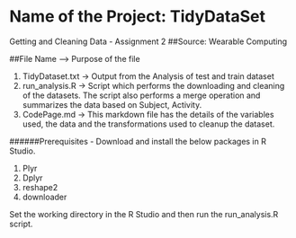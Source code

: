 # Name of the Project: TidyDataSet 
Getting and Cleaning Data - Assignment 2
##Source: Wearable Computing

##File Name --> Purpose of the file
1. TidyDataset.txt -> Output from the Analysis of test and train dataset
2. run_analysis.R ->  Script which performs the downloading and cleaning of the datasets. The script also performs a merge operation and summarizes the data based on Subject, Activity.
3. CodePage.md -> This markdown file has the details of the variables used, the data and the transformations used to cleanup the dataset.

######Prerequisites - Download and install the below packages in R Studio. 
1. Plyr
2. Dplyr
3. reshape2
4. downloader

Set the working directory in the R Studio and then run the run_analysis.R script.
